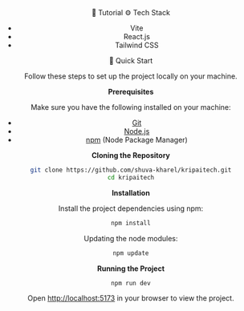 <div align="center">
🚨 Tutorial
<a name="tech-stack">⚙️ Tech Stack</a>

- Vite
- React.js
- Tailwind CSS

<a name="quick-start">🤸 Quick Start</a>

Follow these steps to set up the project locally on your machine.

**Prerequisites**

Make sure you have the following installed on your machine:

- [Git](https://git-scm.com/)
- [Node.js](https://nodejs.org/en)
- [npm](https://www.npmjs.com/) (Node Package Manager)

**Cloning the Repository**

```bash
git clone https://github.com/shuva-kharel/kripaitech.git
cd kripaitech
```

**Installation**

Install the project dependencies using npm:

```bash
npm install
```

Updating the node modules:
```bash
npm update
```

**Running the Project**

```bash
npm run dev
```

Open [http://localhost:5173](http://localhost:5173) in your browser to view the project.
